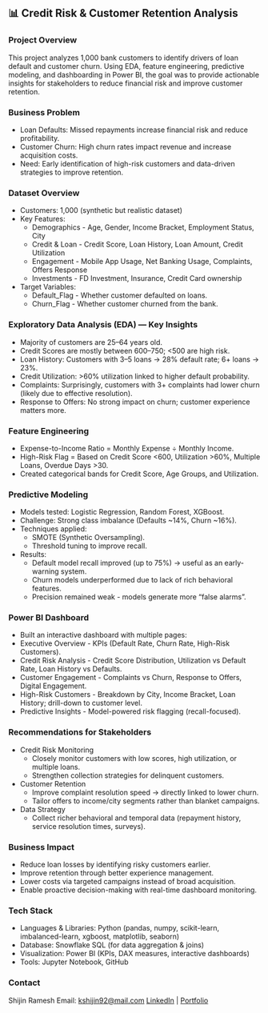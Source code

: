 ## 📊 Credit Risk & Customer Retention Analysis

### Project Overview

This project analyzes 1,000 bank customers to identify drivers of loan default and customer churn. Using EDA, feature engineering, predictive modeling, and dashboarding in Power BI, the goal was to provide actionable insights for stakeholders to reduce financial risk and improve customer retention.

### Business Problem

- Loan Defaults: Missed repayments increase financial risk and reduce profitability.
- Customer Churn: High churn rates impact revenue and increase acquisition costs.
- Need: Early identification of high-risk customers and data-driven strategies to improve retention.

### Dataset Overview

- Customers: 1,000 (synthetic but realistic dataset)
- Key Features:
  - Demographics - Age, Gender, Income Bracket, Employment Status, City
  - Credit & Loan - Credit Score, Loan History, Loan Amount, Credit Utilization
  - Engagement - Mobile App Usage, Net Banking Usage, Complaints, Offers Response
  - Investments - FD Investment, Insurance, Credit Card ownership
- Target Variables:
  - Default_Flag - Whether customer defaulted on loans.
  - Churn_Flag - Whether customer churned from the bank.

### Exploratory Data Analysis (EDA) — Key Insights

- Majority of customers are 25–64 years old.
- Credit Scores are mostly between 600–750; <500 are high risk.
- Loan History: Customers with 3–5 loans → 28% default rate; 6+ loans → 23%.
- Credit Utilization: >60% utilization linked to higher default probability.
- Complaints: Surprisingly, customers with 3+ complaints had lower churn (likely due to effective resolution).
- Response to Offers: No strong impact on churn; customer experience matters more.

### Feature Engineering

- Expense-to-Income Ratio = Monthly Expense ÷ Monthly Income.
- High-Risk Flag = Based on Credit Score <600, Utilization >60%, Multiple Loans, Overdue Days >30.
- Created categorical bands for Credit Score, Age Groups, and Utilization.

### Predictive Modeling

- Models tested: Logistic Regression, Random Forest, XGBoost.
- Challenge: Strong class imbalance (Defaults ~14%, Churn ~16%).
- Techniques applied:
  - SMOTE (Synthetic Oversampling).
  - Threshold tuning to improve recall.
- Results:
  - Default model recall improved (up to 75%) → useful as an early-warning system.
  - Churn models underperformed due to lack of rich behavioral features.
  - Precision remained weak - models generate more “false alarms”.

### Power BI Dashboard

- Built an interactive dashboard with multiple pages:
- Executive Overview - KPIs (Default Rate, Churn Rate, High-Risk Customers).
- Credit Risk Analysis - Credit Score Distribution, Utilization vs Default Rate, Loan History vs Defaults.
- Customer Engagement - Complaints vs Churn, Response to Offers, Digital Engagement.
- High-Risk Customers - Breakdown by City, Income Bracket, Loan History; drill-down to customer level.
- Predictive Insights - Model-powered risk flagging (recall-focused).

 ### Recommendations for Stakeholders

- Credit Risk Monitoring
  - Closely monitor customers with low scores, high utilization, or multiple loans.
  - Strengthen collection strategies for delinquent customers.
- Customer Retention
  - Improve complaint resolution speed → directly linked to lower churn.
  - Tailor offers to income/city segments rather than blanket campaigns.
- Data Strategy
  - Collect richer behavioral and temporal data (repayment history, service resolution times, surveys).

### Business Impact

- Reduce loan losses by identifying risky customers earlier.
- Improve retention through better experience management.
- Lower costs via targeted campaigns instead of broad acquisition.
- Enable proactive decision-making with real-time dashboard monitoring.

### Tech Stack

- Languages & Libraries: Python (pandas, numpy, scikit-learn, imbalanced-learn, xgboost, matplotlib, seaborn)
- Database: Snowflake SQL (for data aggregation & joins)
- Visualization: Power BI (KPIs, DAX measures, interactive dashboards)
- Tools: Jupyter Notebook, GitHub

### Contact

Shijin Ramesh
Email: kshijin92@mail.com
[LinkedIn](https://www.linkedin.com/in/shijinramesh/) | [Portfolio](https://www.shijinramesh.co.in/)
